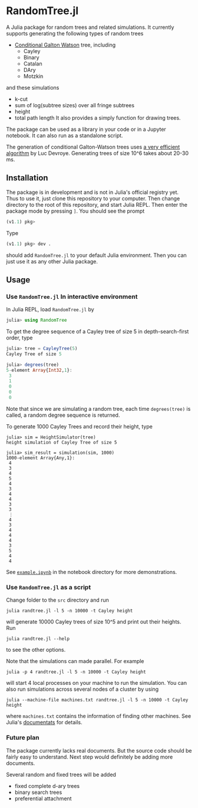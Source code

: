 # RandomTree.jl

A Julia package for random trees and related simulations. It currently supports generating the
following types of random trees

* [Conditional Galton Watson](https://arxiv.org/abs/1112.0510) tree, including
    * Cayley
    * Binary
    * Catalan
    * DAry
    * Motzkin

and these simulations

* k-cut
* sum of log(subtree sizes) over all fringe subtrees
* height
* total path length
It also provides a simply function for drawing trees.

The package can be used as a library in your code or in a Jupyter notebook. It can also run as a
standalone script.

The generation of conditional Galton-Watson trees uses [a very efficient
algorithm](https://search.proquest.com/openview/8fe4ed7479bf9d0df48152a6b91e6191/1?cbl=666313&pq-origsite=gscholar)
by Luc Devroye. Generating trees of size 10^6 takes about 20-30 ms.

## Installation

The package is in development and is not in Julia's official registry yet. Thus to use it, just
clone this repository to your computer. Then change directory to the root of this repository, and
start Julia REPL. Then enter the package mode by pressing `]`. You should see the prompt
```julia
(v1.1) pkg>
```
Type
```julia
(v1.1) pkg> dev .
```
should add `RandomTree.jl` to your default Julia environment. Then you can just use it as any other
Julia package.


## Usage

### Use `RandomTree.jl` In interactive environment

In Julia REPL, load `RandomTree.jl` by
```julia
julia> using RandomTree
```
To get the degree sequence of a Cayley tree of size 5 in depth-search-first order, type
```julia
julia> tree = CayleyTree(5)
Cayley Tree of size 5

julia> degrees(tree)
5-element Array{Int32,1}:
 3
 1
 0
 0
 0
```
Note that since we are simulating a random tree, each time `degrees(tree)` is called, a random
degree sequence is returned.

To generate 1000 Cayley Trees and record their height, type
```
julia> sim = HeightSimulator(tree)
height simulation of Cayley Tree of size 5

julia> sim_result = simulation(sim, 1000)
1000-element Array{Any,1}:
 4
 3
 4
 5
 4
 3
 4
 4
 3
 3
 ⋮
 4
 3
 4
 4
 4
 3
 5
 4
 4
```

See [`example.ipynb`](https://nbviewer.jupyter.org/github/newptcai/RandomTree.jl/blob/master/notebook/demonstration.ipynb) in the notebook directory for more demonstrations.

### Use `RandomTree.jl` as a script

Change folder to the `src` directory and run
```
julia randtree.jl -l 5 -n 10000 -t Cayley height
```
will generate 10000 Cayley trees of size 10^5 and print out their heights.
Run
```
julia randtree.jl --help
```
to see the other options.

Note that the simulations can made parallel. For example
```
julia -p 4 randtree.jl -l 5 -n 10000 -t Cayley height
```
will start 4 local processes on your machine to run the simulation.
You can also run simulations across several nodes of a cluster by using
```
julia --machine-file machines.txt randtree.jl -l 5 -n 10000 -t Cayley height
```
where `machines.txt` contains the information of finding other machines.
See Julia's [documentats](https://docs.julialang.org/en/v1/manual/getting-started/) for details.


### Future plan

The package currently lacks real documents. But the source code should be fairly easy to
understand. Next step would definitely be adding more documents.

Several random and fixed trees will be added
* fixed complete d-ary trees
* binary search trees
* preferential attachment
